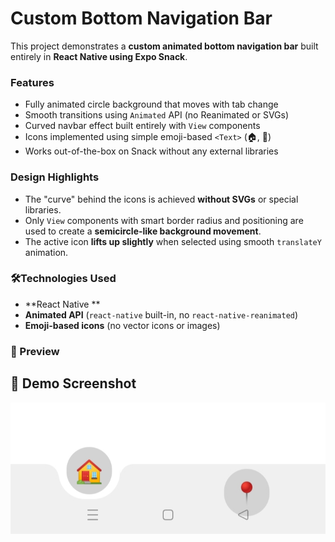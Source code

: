 # Custom Bottom Navigation Bar 

This project demonstrates a **custom animated bottom navigation bar** built entirely in **React Native using Expo Snack**.

### Features

- Fully animated circle background that moves with tab change
- Smooth transitions using `Animated` API (no Reanimated or SVGs)
- Curved navbar effect built entirely with `View` components
- Icons implemented using simple emoji-based `<Text>` (🏠, 📍)
- Works out-of-the-box on Snack without any external libraries

### Design Highlights

- The "curve" behind the icons is achieved **without SVGs** or special libraries.
- Only `View` components with smart border radius and positioning are used to create a **semicircle-like background movement**.
- The active icon **lifts up slightly** when selected using smooth `translateY` animation.

### 🛠Technologies Used

- **React Native **
- **Animated API** (`react-native` built-in, no `react-native-reanimated`)
- **Emoji-based icons** (no vector icons or images)


### 📸 Preview

## 📸 Demo Screenshot

![Custom Navbar](https://raw.githubusercontent.com/sipra-india/POS_CustomNavBar/main/assets/IMG_20250715_140143.jpg)

